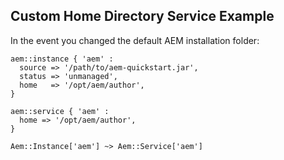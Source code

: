 ## Custom Home Directory Service Example

In the event you changed the default AEM installation folder:

~~~ puppet
aem::instance { 'aem' :
  source => '/path/to/aem-quickstart.jar',
  status => 'unmanaged',
  home   => '/opt/aem/author',
}

aem::service { 'aem' :
  home => '/opt/aem/author',
}

Aem::Instance['aem'] ~> Aem::Service['aem']
~~~
